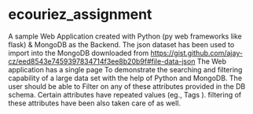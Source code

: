 # ecouriez_assignment
A sample Web Application created with Python (py web frameworks like flask) &amp; MongoDB as the Backend.   The json dataset has been used to import into the MongoDB  downloaded from  https://gist.github.com/ajay-cz/eed8543e7459397834714f3ee8b20b9f#file-data-json   The Web application has a single page To demonstrate the searching and filtering capability of a large data set with the help of Python and MongoDB. The user should be able to Filter on any of these attributes provided in the DB schema. Certain attributes have repeated values (eg., Tags ). filtering of these attributes have been also taken care of as well.
